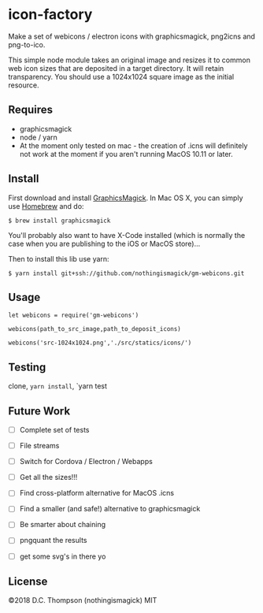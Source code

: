 # icon-factory
Make a set of webicons / electron icons with graphicsmagick, png2icns and png-to-ico.

This simple node module takes an original image and resizes it to common web icon sizes that are deposited in a target directory. It will retain transparency. You should use a 1024x1024 square image as the initial resource.

## Requires
- graphicsmagick
- node / yarn
- At the moment only tested on mac - the creation of .icns will definitely not work at the moment if you aren't running MacOS 10.11 or later.

## Install
First download and install [GraphicsMagick](http://www.graphicsmagick.org/). In Mac OS X, you can simply use [Homebrew](http://mxcl.github.io/homebrew/) and do:

```
$ brew install graphicsmagick
```

You'll probably also want to have X-Code installed (which is normally the case when you are publishing to the iOS or MacOS store)...

Then to install this lib use yarn:

```
$ yarn install git+ssh://github.com/nothingismagick/gm-webicons.git
```
## Usage
```
let webicons = require('gm-webicons')

webicons(path_to_src_image,path_to_deposit_icons)

webicons('src-1024x1024.png','./src/statics/icons/')
```

## Testing
clone, `yarn install`, `yarn test

## Future Work
- [ ] Complete set of tests
- [ ] File streams
- [ ] Switch for Cordova / Electron / Webapps
- [ ] Get all the sizes!!!
- [ ] Find cross-platform alternative for MacOS .icns
- [ ] Find a smaller (and safe!) alternative to graphicsmagick
- [ ] Be smarter about chaining
- [ ] pngquant the results
- [ ] get some svg's in there yo


## License
©2018 D.C. Thompson (nothingismagick)
MIT